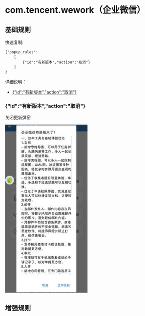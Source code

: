 # com.tencent.wework（企业微信）

## 基础规则

快速复制:
```
{"popup_rules":
    [
        {"id":"有新版本","action":"取消"}
    ]
}
```
详细说明：
- [{"id":"有新版本","action":"取消"}](#id有新版本action取消)

### {"id":"有新版本","action":"取消"}
关闭更新弹窗

![](./assets/更新弹窗.jpg)


## 增强规则
